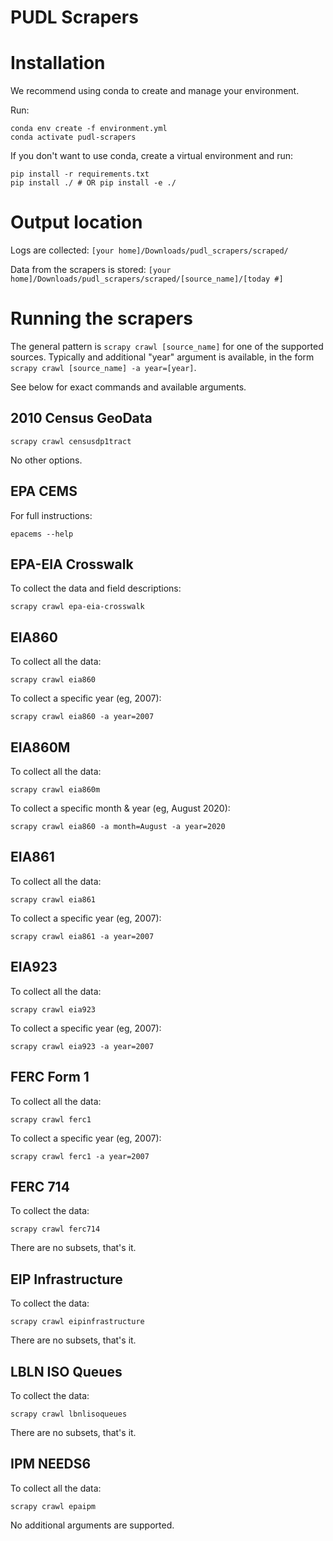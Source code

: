 # PUDL Scrapers

# Installation

We recommend using conda to create and manage your environment.

Run:
```
conda env create -f environment.yml
conda activate pudl-scrapers
```

If you don't want to use conda, create a virtual environment and run:

```
pip install -r requirements.txt
pip install ./ # OR pip install -e ./
```

# Output location

Logs are collected:
`[your home]/Downloads/pudl_scrapers/scraped/`

Data from the scrapers is stored:
`[your home]/Downloads/pudl_scrapers/scraped/[source_name]/[today #]`


# Running the scrapers

The general pattern is `scrapy crawl [source_name]` for one of the supported
sources.  Typically and additional "year" argument is available, in the form
`scrapy crawl [source_name] -a year=[year]`.

See below for exact commands and available arguments.

## 2010 Census GeoData

`scrapy crawl censusdp1tract`

No other options.

## EPA CEMS

For full instructions:

`epacems --help`

## EPA-EIA Crosswalk

 To collect the data and field descriptions:

 `scrapy crawl epa-eia-crosswalk`

## EIA860

To collect all the data:

`scrapy crawl eia860`

To collect a specific year (eg, 2007):

`scrapy crawl eia860 -a year=2007`


## EIA860M

To collect all the data:

`scrapy crawl eia860m`

To collect a specific month & year (eg, August 2020):

`scrapy crawl eia860 -a month=August -a year=2020`


## EIA861

To collect all the data:

`scrapy crawl eia861`

To collect a specific year (eg, 2007):

`scrapy crawl eia861 -a year=2007`


## EIA923

To collect all the data:

`scrapy crawl eia923`

To collect a specific year (eg, 2007):

`scrapy crawl eia923 -a year=2007`


## FERC Form 1

To collect all the data:

`scrapy crawl ferc1`

To collect a specific year (eg, 2007):

`scrapy crawl ferc1 -a year=2007`

## FERC 714
To collect the data:

`scrapy crawl ferc714`

There are no subsets, that's it.

## EIP Infrastructure
To collect the data:

`scrapy crawl eipinfrastructure`

There are no subsets, that's it.

## LBLN ISO Queues
To collect the data:

`scrapy crawl lbnlisoqueues`

There are no subsets, that's it.


## IPM NEEDS6

To collect all the data:

`scrapy crawl epaipm`

No additional arguments are supported.
